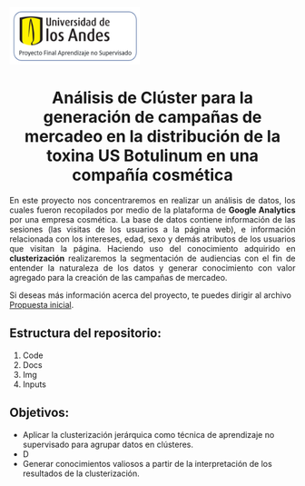 <div align="left">
  <img src="Img/pro-UA.png" alt="Logo de Uniandes" width="230" height="100">
</div>

<h1 align="center"> Análisis de Clúster para la generación de campañas de mercadeo en la distribución de la toxina US Botulinum en una compañía cosmética </h1>

<p align="justify"> 
En este proyecto nos concentraremos en realizar un análisis de datos, los cuales fueron recopilados por medio de la plataforma de <strong>Google Analytics</strong> por una empresa cosmética. La base de datos contiene información de las sesiones (las visitas de los usuarios a la página web), e información relacionada con los intereses, edad, sexo y demás atributos de los usuarios que visitan la página. Haciendo uso del conocimiento adquirido en <strong>clusterización</strong> realizaremos la segmentación de audiencias con el fin de entender la naturaleza de los datos y generar conocimiento con valor agregado para la creación de las campañas de mercadeo.</p>

Si deseas más información acerca del proyecto, te puedes dirigir al archivo [Propuesta inicial](Docs/Propuesta_Inicial.docx).

<h2 >Estructura del repositorio:</h2> 
<ol>
    <li>Code</li>
    <li>Docs</li>
    <li>Img</li>
    <li>Inputs</li> 
</ol>

<h2 >Objetivos:</h2> 
<ul>
    <li>Aplicar la clusterización jerárquica como técnica de aprendizaje no supervisado para agrupar datos en clústeres.</li>
    <li>D</li>
    <li>Generar conocimientos valiosos a partir de la interpretación de los resultados de la clusterización.</li> 
</ul>

